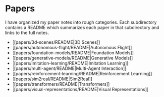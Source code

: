 # Papers

I have organized my paper notes into rough categories. Each subdirectory contains a README which summarizes each paper in that subdirectory and links to the full notes.

- [[papers/3d-scenes/README|3D Scenes]]
- [[papers/autonomous-flight/README|Autonomous Flight]]
- [[papers/foundation-models/README|Foundation Models]]
- [[papers/generative-models/README|Generative Models]]
- [[papers/imitation-learning/README|Imitation Learning]]
- [[papers/multi-agent/README|Multi-Agent Interaction]]
- [[papers/reinforcement-learning/README|Reinforcement Learning]]
- [[papers/sim2real/README|Sim2Real]]
- [[papers/transformers/README|Transformers]]
- [[papers/visual-representations/README|Visual Representations]]
